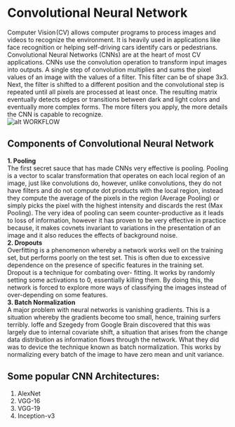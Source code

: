 # Convolutional Neural Network
Computer Vision (CV) allows computer programs to process images and videos to recognize the environment. It is heavily used in 
applications like face recognition or helping self-driving cars identify cars or pedestrians. Convolutional Neural Networks (CNNs)
are at the heart of most CV applications. CNNs use the convolution operation to transform input images into outputs. A single step 
of convolution multiplies and sums the pixel values of an image with the values of a filter. This filter can be of shape 3x3. Next,
the filter is shifted to a different position and the convolutional step is repeated until all pixels are processed at least once.
The resulting matrix eventually detects edges or transitions between dark and light colors and eventually more complex forms. The 
more filters you apply, the more details the CNN is capable to recognize.<br>
![alt WORKFLOW](https://github.com/BAJUKA/al-go-rithms/blob/master/deep_learning/python/CNN/image/cnn.gif)<br>
## Components of Convolutional Neural Network
<b>1. Pooling </b><br>
The first secret sauce that has made CNNs very effective is pooling. Pooling is a vector to scalar transformation that operates on 
each local region of an image, just like convolutions do, however, unlike convolutions, they do not have filters and do not compute
dot products with the local region, instead they compute the average of the pixels in the region (Average Pooling) or simply picks 
the pixel with the highest intensity and discards the rest (Max Pooling). The very idea of pooling can seem counter-productive as 
it leads to loss of information, however it has proven to be very effective in practice because, it makes covnets invariant to 
variations in the presentation of an image and it also reduces the effects of background noise.<br>
<b>2. Dropouts</b><br>
Overfitting is a phenomenon whereby a network works well on the training set, but performs poorly on the test set. This is often 
due to excessive dependence on the presence of specific features in the training set. Dropout is a technique for combating over-
fitting. It works by randomly setting some activations to 0, essentially killing them. By doing this, the network is forced to 
explore more ways of classifying the images instead of over-depending on some features.<br>
<b>3. Batch Normalization</b><br>
A major problem with neural networks is vanishing gradients. This is a situation whereby the gradients become too small, hence, 
training surfers terribly. Ioffe and Szegedy from Google Brain discovered that this was largely due to internal covariate shift, a 
situation that arises from the change data distribution as information flows through the network. What they did was to device the 
technique known as batch normalization. This works by normalizing every batch of the image to have zero mean and unit variance.<br>
## Some popular CNN Architectures:
1. AlexNet
2. VGG-16
3. VGG-19
4. Inception-v3

